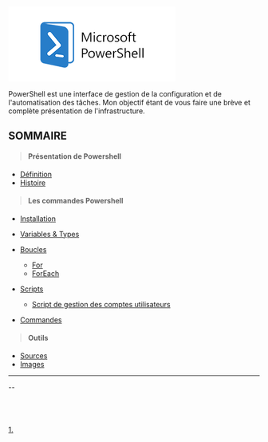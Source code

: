![](Images/Powershell.png)

PowerShell est une interface de gestion de la configuration et de l'automatisation des tâches. Mon objectif étant de vous faire une brève et complète présentation de l'infrastructure.

## SOMMAIRE

>#### Présentation de Powershell
- [Définition](https://github.com/Anescoo/Linux/blob/main/D%C3%A9finition.md)
- [Histoire](https://github.com/Anescoo/Linux/blob/main/Histoire.md)
  
>#### Les commandes Powershell

- [Installation](https://github.com/Anescoo/Linux/blob/main/Installation.md)
- [Variables & Types](https://github.com/Anescoo/Linux/blob/main/Variable.md)
- [Boucles](https://github.com/Anescoo/Linux/blob/main/Boucles.md)
    - [For](https://github.com/Anescoo/Linux/blob/main/Boucles.md)
    - [ForEach](https://github.com/Anescoo/Linux/blob/main/Boucles.md)
  

- [Scripts](https://github.com/Anescoo/Linux/blob/main/Script.md)
    - [Script de gestion des comptes utilisateurs](https://github.com/Anescoo/Linux/blob/main/Script.md)
- [Commandes](https://github.com/Anescoo/Linux/blob/main/Commandes.md)

>#### Outils
- [Sources](https://github.com/Anescoo/Linux/blob/main/Source.md)
- [Images](https://github.com/Anescoo/Linux/tree/main/Images)
---
--
<br/>
<br/>
<br/>
<br/>
<br/> 
 [1.](https://github.com/Anescoo/Linux/blob/main/D%C3%A9finition.md)